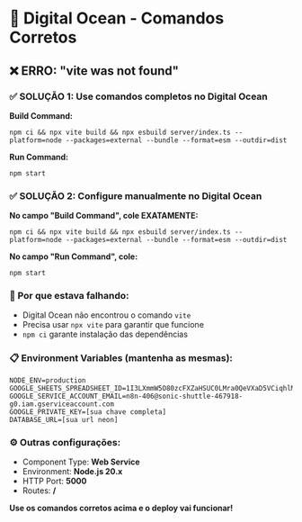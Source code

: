 # 🚨 Digital Ocean - Comandos Corretos

## ❌ ERRO: "vite was not found"

### ✅ SOLUÇÃO 1: Use comandos completos no Digital Ocean

**Build Command:**
```
npm ci && npx vite build && npx esbuild server/index.ts --platform=node --packages=external --bundle --format=esm --outdir=dist
```

**Run Command:**
```
npm start
```

### ✅ SOLUÇÃO 2: Configure manualmente no Digital Ocean

**No campo "Build Command", cole EXATAMENTE:**
```
npm ci && npx vite build && npx esbuild server/index.ts --platform=node --packages=external --bundle --format=esm --outdir=dist
```

**No campo "Run Command", cole:**
```
npm start
```

### 🔧 Por que estava falhando:
- Digital Ocean não encontrou o comando `vite` 
- Precisa usar `npx vite` para garantir que funcione
- `npm ci` garante instalação das dependências

### 📋 Environment Variables (mantenha as mesmas):
```
NODE_ENV=production
GOOGLE_SHEETS_SPREADSHEET_ID=1I3LXmmW5O80zcFXZaHSUC0LMra0QeVXaD5VCiqhlM1s
GOOGLE_SERVICE_ACCOUNT_EMAIL=n8n-406@sonic-shuttle-467918-g0.iam.gserviceaccount.com
GOOGLE_PRIVATE_KEY=[sua chave completa]
DATABASE_URL=[sua url neon]
```

### ⚙️ Outras configurações:
- Component Type: **Web Service**
- Environment: **Node.js 20.x**
- HTTP Port: **5000**
- Routes: **/**

**Use os comandos corretos acima e o deploy vai funcionar!**